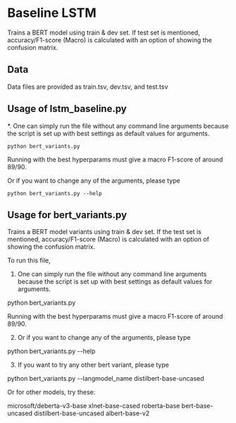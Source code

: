 
# Baseline LSTM

Trains a BERT model using train & dev set. If test set is mentioned, accuracy/F1-score (Macro)
is calculated with an option of showing the confusion matrix.


## Data 

Data files are provided as train.tsv, dev.tsv, and test.tsv

## Usage of lstm_baseline.py

*. One can simply run the file without any command line arguments because the script 
is set up with best settings as default values for arguments.

`python bert_variants.py`

Running with the best hyperparams must give a macro F1-score of around 89/90.

Or if you want to change any of the arguments, please type

`python bert_variants.py --help`

## Usage for bert_variants.py

Trains a BERT model variants using train & dev set. If the test set is mentioned, accuracy/F1-score (Macro) is calculated with an option of showing the confusion matrix.

To run this file,

1. One can simply run the file without any command line arguments because the script 
is set up with best settings as default values for arguments.

python bert_variants.py

Running with the best hyperparams must give a macro F1-score of around 89/90.

2. Or if you want to change any of the arguments, please type

python bert_variants.py --help

3. If you want to try any other bert variant, please type

python bert_variants.py --langmodel_name distilbert-base-uncased

Or for other models, try these:

microsoft/deberta-v3-base
xlnet-base-cased
roberta-base
bert-base-uncased
distilbert-base-uncased
albert-base-v2
